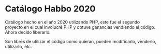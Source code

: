 # Catálogo Habbo 2020
Catálogo hecho en el año 2020 utilizando PHP, este fue el segundo proyecto en el cual involucré PHP y obtuve ganancias vendiendo el código. Ahora
decido liberarlo.

Son libres de utilizar el código como quieran, pueden modificarlo, venderlo, utilizarlo, etc.

